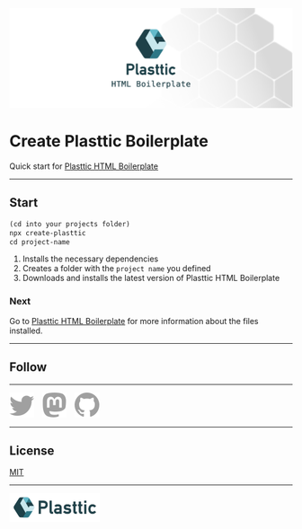 [![Plasttic](./.github/assets/repo-banner-1400w-boilerplate.png)](https://plasttic.dev)

# Create Plasttic Boilerplate

Quick start for [Plasttic HTML Boilerplate](https://github.com/tojeiro-me/Plasttic-boilerplate)

---

## Start

```
(cd into your projects folder)
npx create-plasttic
cd project-name
```

1. Installs the necessary dependencies
2. Creates a folder with the `project name` you defined
3. Downloads and installs the latest version of Plasttic HTML Boilerplate

### Next

Go to [Plasttic HTML Boilerplate](https://github.com/tojeiro-me/Plasttic-boilerplate#readme) for more information about the files installed.

---

## Follow

---

[![Twitter](./.github/assets/twitter.svg)](https://twitter.com/Plasttic_Dev)&emsp;[![Mastodon](./.github/assets/mastodon.svg)](https://mastodon.social/@plasttic)&emsp;[![Github](./.github/assets/github.svg)](https://github.com/tojeiro-me)

---

## License

[MIT](./LICENSE)

---

[![Plasttic](./.github/assets/repo-badge-50h.png)](https://github.com/tojeiro-me/Plasttic)
